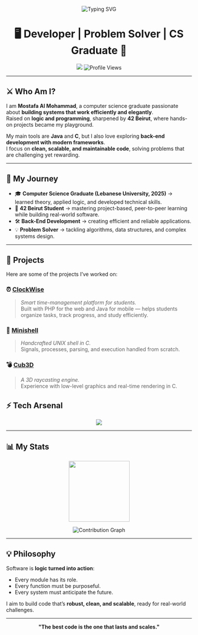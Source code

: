 <!-- Next-Level Profile README - Mostafa Al Mohammad -->

<p align="center">
  <img src="https://readme-typing-svg.demolab.com?font=JetBrains+Mono&size=26&pause=1000&color=37B37A&center=true&vCenter=true&width=900&lines=Mostafa%20Al%20Mohammad%20%E2%9A%A1;Back-End%20Engineer%20%7C%20Problem%20Solver%20%7C%2042%20Beirut%20Core;Computer%20Science%20Graduate%20%7C%20Code%20Architect" alt="Typing SVG" />
</p>

<h1 align="center">🖥️ Developer | Problem Solver | CS Graduate 🚀</h1>

<p align="center">
  <a href="https://www.linkedin.com/in/mostafa-el-mohammad-852741340" target="_blank"><img src="https://img.shields.io/badge/LinkedIn-0077B5?style=for-the-badge&logo=linkedin" /></a>
  <img src="https://komarev.com/ghpvc/?username=MOSTAFA-YOURUSERNAME&style=for-the-badge&color=blue" alt="Profile Views" />
</p>

---

## ⚔️ Who Am I?  

I am **Mostafa Al Mohammad**, a computer science graduate passionate about **building systems that work efficiently and elegantly**.  
Raised on **logic and programming**, sharpened by **42 Beirut**, where hands-on projects became my playground.  

My main tools are **Java** and **C**, but I also love exploring **back-end development with modern frameworks**.  
I focus on **clean, scalable, and maintainable code**, solving problems that are challenging yet rewarding.  

---

## 🧭 My Journey  

- 🎓 **Computer Science Graduate (Lebanese University, 2025)** → learned theory, applied logic, and developed technical skills.  
- 🧠 **42 Beirut Student** → mastering project-based, peer-to-peer learning while building real-world software.  
- 🛠 **Back-End Development** → creating efficient and reliable applications.  
- 💡 **Problem Solver** → tackling algorithms, data structures, and complex systems design.  

---

## 🚀 Projects  

Here are some of the projects I’ve worked on:

### ⏰ [ClockWise](https://github.com/mostafam23/minishell)  
> *Smart time-management platform for students.*  
Built with PHP for the web and Java for mobile — helps students organize tasks, track progress, and study efficiently. 

### 🐚 [Minishell](https://github.com/mostafam23/minishell)  
> *Handcrafted UNIX shell in C.*  
Signals, processes, parsing, and execution handled from scratch.  

### 💣 [Cub3D](https://github.com/mostafam23/cub3D)  
> *A 3D raycasting engine.*  
Experience with low-level graphics and real-time rendering in C.  


## ⚡ Tech Arsenal  

<p align="center">
  <img src="https://skillicons.dev/icons?i=c,java,php,sql,js,html,css,bash,csharp,aspnet,react,git,mysql,postman&theme=dark" />
</p>


---

## 📊 My Stats  

<p align="center">
  <img src="https://github-readme-stats.vercel.app/api?username=mostafam23&show_icons=true&theme=radical&count_private=true&hide_border=true" height="165" />
</p>

<p align="center">
  <img src="https://github-readme-activity-graph.vercel.app/graph?username=mostafam23&theme=redical&hide_border=true&area=true" alt="Contribution Graph"/>
</p>

---

## 💡 Philosophy  

Software is **logic turned into action**:  
- Every module has its role.  
- Every function must be purposeful.  
- Every system must anticipate the future.  

I aim to build code that’s **robust, clean, and scalable**, ready for real-world challenges.  

---

<p align="center">
  <strong>"The best code is the one that lasts and scales."</strong>
</p>

